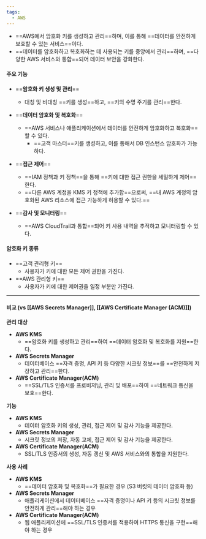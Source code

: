```yaml
---
tags:
  - AWS
---
```


- ==AWS에서 암호화 키를 생성하고 관리==하며, 
  이를 통해 ==데이터를 안전하게 보호할 수 있는 서비스==이다. 
- ==데이터를 암호화하고 복호화하는 데 사용되는 키를 중앙에서 관리==하며, 
  ==다양한 AWS 서비스와 통합==되어 데이터 보안을 강화한다.

#### 주요 기능

- ==**암호화 키 생성 및 관리**==
	- 대칭 및 비대칭 ==키를 생성==하고, ==키의 수명 주기를 관리==한다.

- ==**데이터 암호화 및 복호화**==
	- ==AWS 서비스나 애플리케이션에서 데이터를 안전하게 암호화하고 복호화==할 수 있다.
		- ==고객 마스터==키를 생성하고, 이를 통해서 DB 인스턴스 암호화가 가능하다.

- ==**접근 제어**==
	- ==IAM 정책과 키 정책==을 통해 ==키에 대한 접근 권한을 세밀하게 제어==한다.
	- ==다른 AWS 계정을 KMS 키 정책에 추가함==으로써,
	  ==내 AWS 계정의 암호화된 AWS 리소스에 접근 가능하게 허용할 수 있다.==

- ==**감사 및 모니터링**==
	- ==AWS CloudTrail과 통합==되어 키 사용 내역을 추적하고 모니터링할 수 있다.


#### 암호화 키 종류

- ==고객 관리형 키==
	- 사용자가 키에 대한 모든 제어 권한을 가진다.
- ==AWS 관리형 키==
	- 사용자가 키에 대한 제어권을 일정 부분만 가진다.



---

#### 비교 (vs [[AWS Secrets Manager]], [[AWS Certificate Manager (ACM)]])

**관리 대상**

- **AWS KMS**
	-  ==암호화 키를 생성하고 관리==하여 ==데이터 암호화 및 복호화를 지원==한다.
- **AWS Secrets Manager**
	- 데이터베이스 ==자격 증명, API 키 등 다양한 시크릿 정보==를 ==안전하게 저장하고 관리==한다.
- **AWS Certificate Manager(ACM)**
	- ==SSL/TLS 인증서를 프로비저닝, 관리 및 배포==하여 ==네트워크 통신을 보호==한다.


**기능**

- **AWS KMS**
	-  데이터 암호화 키의 생성, 관리, 접근 제어 및 감사 기능을 제공한다.
- **AWS Secrets Manager**
	-  시크릿 정보의 저장, 자동 교체, 접근 제어 및 감사 기능을 제공한다.
- **AWS Certificate Manager(ACM)**
	-  SSL/TLS 인증서의 생성, 자동 갱신 및 AWS 서비스와의 통합을 지원한다.


**사용 사례**

- **AWS KMS**
	- ==데이터 암호화 및 복호화==가 필요한 경우
	  (S3 버킷의 데이터 암호화 등)
- **AWS Secrets Manager**
	- 애플리케이션에서 데이터베이스 ==자격 증명이나 API 키 등의 시크릿 정보를 안전하게 관리==해야 하는 경우
- **AWS Certificate Manager(ACM)**
	-  웹 애플리케이션에 ==SSL/TLS 인증서를 적용하여 HTTPS 통신을 구현==해야 하는 경우